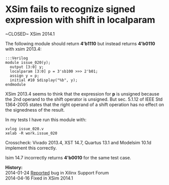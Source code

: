 
XSim fails to recognize signed expression with shift in localparam
==================================================================

~CLOSED~ XSim 2014.1

The following module should return **4'b1110** but instead returns **4'b0110**
with xsim 2013.4:

    :::Verilog
    module issue_020(y);
      output [3:0] y;
      localparam [3:0] p = 3'sb100 >>> 2'b01;
      assign y = p;
      initial #10 $display("%b", y);
    endmodule

XSim 2013.4 seems to think that the expression for **p** is unsigned because
the 2nd operand to the shift operator is unsigned. But sec. 5.1.12 of IEEE Std
1364-2005 states that the right operand of a shift operation has no effect on
the signedness of the result.

In my tests I have run this module with:

    xvlog issue_020.v
    xelab -R work.issue_020

Crosscheck: Vivado 2013.4, XST 14.7, Quartus 13.1 and Modelsim 10.1d implement
this correctly.

Isim 14.7 incorrectly returns **4'b0010** for the same test case.

**History:**  
2014-01-24 [Reported](http://forums.xilinx.com/t5/Simulation-and-Verification/XSim-fails-to-recognize-signed-expression-with-shift-in/td-p/406617) bug in Xilinx Support Forum  
2014-04-16 Fixed in XSim 2014.1

